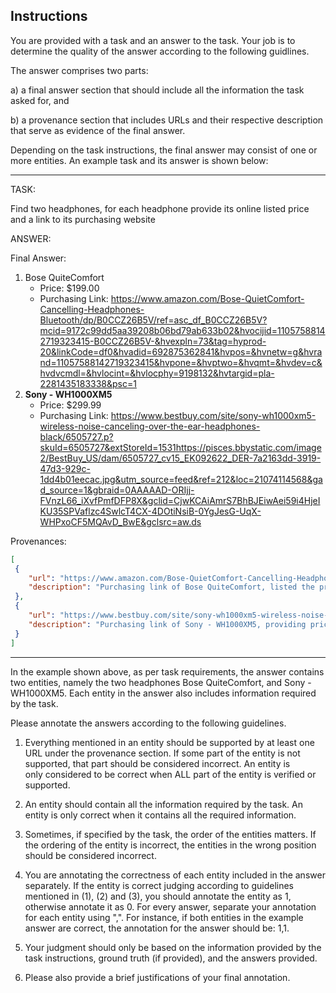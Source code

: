 ## Instructions

You are provided with a task and an answer to the task. Your job is to determine the quality of the answer according to the following guidlines.

The answer comprises two parts:

a) a final answer section that should include all the information the task asked for, and

b) a provenance section that includes URLs and their respective description that serve as evidence of the final answer.

Depending on the task instructions, the final answer may consist of one or more entities. An example task and its answer is shown below:

---

TASK:  

Find two headphones, for each headphone provide its online listed price and a link to its purchasing website

ANSWER:

Final Answer:

1. Bose QuiteComfort
    - Price: $199.00
    - Purchasing Link: https://www.amazon.com/Bose-QuietComfort-Cancelling-Headphones-Bluetooth/dp/B0CCZ26B5V/ref=asc_df_B0CCZ26B5V?mcid=9172c99dd5aa39208b06bd79ab633b02&hvocijid=11057588142719323415-B0CCZ26B5V-&hvexpln=73&tag=hyprod-20&linkCode=df0&hvadid=692875362841&hvpos=&hvnetw=g&hvrand=11057588142719323415&hvpone=&hvptwo=&hvqmt=&hvdev=c&hvdvcmdl=&hvlocint=&hvlocphy=9198132&hvtargid=pla-2281435183338&psc=1
2. **Sony - WH1000XM5**
    - Price: $299.99
    - Purchasing Link: https://www.bestbuy.com/site/sony-wh1000xm5-wireless-noise-canceling-over-the-ear-headphones-black/6505727.p?skuId=6505727&extStoreId=1531https://pisces.bbystatic.com/image2/BestBuy_US/dam/6505727_cv15_EK092622_DER-7a2163dd-3919-47d3-929c-1dd4b01eecac.jpg&utm_source=feed&ref=212&loc=21074114568&gad_source=1&gbraid=0AAAAAD-ORIjj-FVnzL66_iXvfPmfDFP8X&gclid=CjwKCAiAmrS7BhBJEiwAei59i4HjeIKU35SPVaflzc4SwlcT4CX-4DOtiNsiB-0YgJesG-UqX-WHPxoCF5MQAvD_BwE&gclsrc=aw.ds

Provenances:

```json
[
 {
    "url": "https://www.amazon.com/Bose-QuietComfort-Cancelling-Headphones-Bluetooth/dp/B0CCZ26B5V/ref=asc_df_B0CCZ26B5V?mcid=9172c99dd5aa39208b06bd79ab633b02&hvocijid=11057588142719323415-B0CCZ26B5V-&hvexpln=73&tag=hyprod-20&linkCode=df0&hvadid=692875362841&hvpos=&hvnetw=g&hvrand=11057588142719323415&hvpone=&hvptwo=&hvqmt=&hvdev=c&hvdvcmdl=&hvlocint=&hvlocphy=9198132&hvtargid=pla-2281435183338&psc=1",
    "description": "Purchasing link of Bose QuiteComfort, listed the price of Bose QuiteComfort"
 },
 {
    "url": "https://www.bestbuy.com/site/sony-wh1000xm5-wireless-noise-canceling-over-the-ear-headphones-black/6505727.p?skuId=6505727&extStoreId=1531https://pisces.bbystatic.com/image2/BestBuy_US/dam/6505727_cv15_EK092622_DER-7a2163dd-3919-47d3-929c-1dd4b01eecac.jpg&utm_source=feed&ref=212&loc=21074114568&gad_source=1&gbraid=0AAAAAD-ORIjj-FVnzL66_iXvfPmfDFP8X&gclid=CjwKCAiAmrS7BhBJEiwAei59i4HjeIKU35SPVaflzc4SwlcT4CX-4DOtiNsiB-0YgJesG-UqX-WHPxoCF5MQAvD_BwE&gclsrc=aw.ds",
    "description": "Purchasing link of Sony - WH1000XM5, providing pricing information of Sony - WH1000XM5"
 }
]
```

---

In the example shown above, as per task requirements, the answer contains two entities, namely the two headphones Bose QuiteComfort, and Sony - WH1000XM5. Each entity in the answer also includes information required by the task.

Please annotate the answers according to the following guidelines.

1. Everything mentioned in an entity should be supported by at least one URL under the provenance section. If some part of the entity is not supported, that part should be considered incorrect. An entity is only considered to be correct when ALL part of the entity is verified or supported.
   
2. An entity should contain all the information required by the task. An entity is only correct when it contains all the required information.
      
3. Sometimes, if specified by the task, the order of the entities matters. If the ordering of the entity is incorrect, the entities in the wrong position should be considered incorrect.

4. You are annotating the correctness of each entity included in the answer separately. If the entity is correct judging according to guidelines mentioned in (1), (2) and (3), you should annotate the entity as 1, otherwise annotate it as 0. For every answer, separate your annotation for each entity using ",". For instance, if both entities in the example answer are correct, the annotation for the answer should be: 1,1.

5. Your judgment should only be based on the information provided by the task instructions, ground truth (if provided), and the answers provided.

6. Please also provide a brief justifications of your final annotation.
